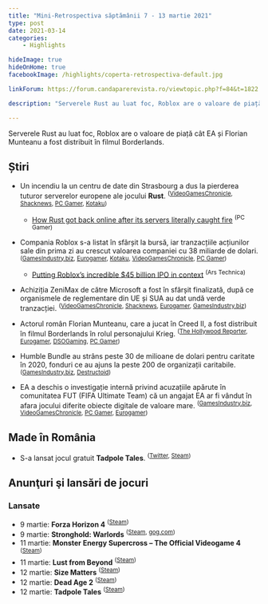 ```yaml
---
title: "Mini-Retrospectiva săptămânii 7 - 13 martie 2021"
type: post
date: 2021-03-14
categories:
    - Highlights

hideImage: true
hideOnHome: true
facebookImage: /highlights/coperta-retrospectiva-default.jpg

linkForum: https://forum.candaparerevista.ro/viewtopic.php?f=84&t=1822

description: "Serverele Rust au luat foc, Roblox are o valoare de piață cât EA și Florian Munteanu a fost distribuit în filmul Borderlands."

---
```


Serverele Rust au luat foc, Roblox are o valoare de piață cât EA și Florian Munteanu a fost distribuit în filmul Borderlands. 

## Știri

* Un incendiu la un centru de date din Strasbourg a dus la pierderea tuturor serverelor europene ale jocului **Rust**. <sup>([VideoGamesChronicle](https://www.videogameschronicle.com/news/rust-loses-large-amounts-of-player-data-after-servers-are-destroyed-by-fire/), [Shacknews](https://www.shacknews.com/article/123213/rust-faces-tremendous-player-data-loss-in-server-building-fire), [PC Gamer](https://www.pcgamer.com/rust-hit-by-catastrophic-data-loss-after-fire-destroys-data-center/), [Kotaku](https://kotaku.com/dozens-of-rust-servers-wiped-out-in-data-center-fire-1846447362))</sup>
  * [How Rust got back online after its servers literally caught fire](https://www.pcgamer.com/how-rust-got-back-online-after-its-servers-literally-caught-fire/) <sup>(PC Gamer)</sup>

* Compania Roblox s-a listat în sfârșit la bursă, iar tranzacțiile acțiunilor sale din prima zi au crescut valoarea companiei cu 38 miliarde de dolari. <sup>([GamesIndustry.biz](https://www.gamesindustry.biz/articles/2021-03-11-roblox-closes-first-day-of-trading-with-USD38b-market-cap), [Eurogamer](https://www.eurogamer.net/articles/2021-03-11-roblox-goes-public-ends-first-day-valued-at-usd38bn), [Kotaku](https://kotaku.com/roblox-goes-public-wall-street-decides-its-worth-six-b-1846454715), [VideoGamesChronicle](https://www.videogameschronicle.com/news/roblox-debuts-on-the-new-york-stock-exchange-value-surges-to-45-billion/), [PC Gamer](https://www.pcgamer.com/roblox-makes-its-stock-market-debut-goes-toe-to-toe-with-ea/))</sup>
  * [Putting Roblox’s incredible $45 billion IPO in context](https://arstechnica.com/gaming/2021/03/putting-robloxs-incredible-45-billion-ipo-in-context/) <sup>(Ars Technica)</sup>

* Achiziția ZeniMax de către Microsoft a fost în sfârșit finalizată, după ce organismele de reglementare din UE și SUA au dat undă verde tranzacției.  <sup>([VideoGamesChronicle](https://www.videogameschronicle.com/news/the-eu-has-approved-microsofts-acquisition-of-bethesda-parent-zenimax/), [Shacknews](https://www.shacknews.com/article/123167/microsofts-bethesda-acquisition-gets-sec-and-eu-approval), [Eurogamer](https://www.eurogamer.net/articles/2021-03-08-microsofts-usd7-5bn-deal-to-acquire-zenimax-approved-in-the-us-and-eu), [GamesIndustry.biz](https://www.gamesindustry.biz/articles/2021-03-08-microsofts-zenimax-acquisition-approved-by-sec))</sup>

* Actorul român Florian Munteanu, care a jucat în Creed II, a fost distribuit în filmul Borderlands în rolul personajului Krieg. <sup>([The Hollywood Reporter](https://www.hollywoodreporter.com/heat-vision/creed-ii-actor-florian-munteanu-joining-cate-blanchett-kevin-hart-in-borderlands-movie-exclusive), [Eurogamer](https://www.eurogamer.net/articles/2021-03-10-florian-munteanu-viktor-drago-in-creed-2-is-krieg-in-the-borderlands-movie), [DSOGaming](https://www.dsogaming.com/news/florian-munteanu-will-play-craig-in-the-borderlands-movie/), [PC Gamer](https://www.pcgamer.com/borderlands-movie-krieg-florian-munteanu/))</sup>

* Humble Bundle au strâns peste 30 de milioane de dolari pentru caritate în 2020, fonduri ce au ajuns la peste 200 de organizații caritabile. <sup>([GamesIndustry.biz](https://www.gamesindustry.biz/articles/2021-03-10-humble-raised-over-usd30m-for-charity-in-2020), [Destructoid](https://www.destructoid.com/stories/humble-bundle-raised-over-30-million-for-charity-in-2020-622440.phtml))</sup>

* EA a deschis o investigație internă privind acuzațiile apărute în comunitatea FUT (FIFA Ultimate Team) că un angajat EA ar fi vândut în afara jocului diferite obiecte digitale de valoare mare. <sup>([GamesIndustry.biz](https://www.gamesindustry.biz/articles/2021-03-11-ea-investigating-allegations-of-employee-selling-rare-fifa-ultimate-team-cards), [VideoGamesChronicle](https://www.videogameschronicle.com/news/an-ea-employee-has-allegedly-been-caught-selling-rare-fut-cards/), [PC Gamer](https://www.pcgamer.com/ea-launches-investigation-after-allegations-an-employee-profited-from-fifa-21-ultimate-team-trading), [Eurogamer](https://www.eurogamer.net/articles/2021-03-10-fifa-21-rocked-by-ea-gate-scandal-as-company-employee-alleged-to-have-sold-coveted-ultimate-team-cards-for-thousands-of-pounds))</sup>

## Made în România
* S-a lansat jocul gratuit **Tadpole Tales**. <sup>([Twitter](https://twitter.com/zizhen96/status/1370341081729097729), [Steam](https://store.steampowered.com/app/1428900/Tadpole_Tales/))</sup>

## Anunţuri şi lansări de jocuri

### Lansate
* 9 martie: **Forza Horizon 4** <sup>([Steam](https://store.steampowered.com/app/1293830/Forza_Horizon_4/))</sup>
* 9 martie: **Stronghold: Warlords** <sup>([Steam](https://store.steampowered.com/app/907650/Stronghold_Warlords/), [gog.com](https://www.gog.com/game/stronghold_warlords))</sup>
* 11 martie: **Monster Energy Supercross – The Official Videogame 4** <sup>([Steam](https://store.steampowered.com/app/1304340/Monster_Energy_Supercross__The_Official_Videogame_4/))</sup>
* 11 martie: **Lust from Beyond** <sup>([Steam](https://store.steampowered.com/app/1035120/Lust_from_Beyond/))</sup>
* 12 martie: **Size Matters** <sup>([Steam](https://store.steampowered.com/app/976700/Size_Matters/))</sup>
* 12 martie: **Dead Age 2** <sup>([Steam](https://store.steampowered.com/app/951430/Dead_Age_2/))</sup>
* 12 martie: **Tadpole Tales** <sup>([Steam](https://store.steampowered.com/app/1428900/Tadpole_Tales/))</sup>
